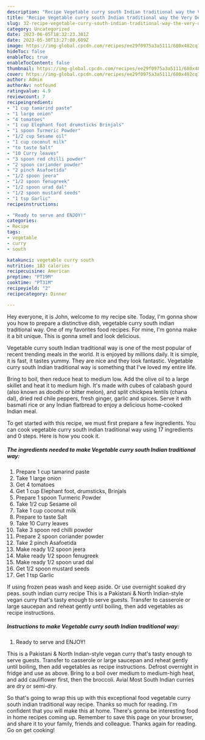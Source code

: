 ```yaml
---
description: "Recipe Vegetable curry south Indian traditional way the Very Delicious"
title: "Recipe Vegetable curry south Indian traditional way the Very Delicious"
slug: 32-recipe-vegetable-curry-south-indian-traditional-way-the-very-delicious
category: Uncategorized
date: 2023-06-05T18:32:23.301Z
date: 2023-05-30T13:27:08.609Z
image: https://img-global.cpcdn.com/recipes/ee29f0975a3a5111/680x482cq70/vegetable-curry-south-indian-traditional-way-recipe-main-photo.jpg
hideToc: false
enableToc: true
enableTocContent: false
thumbnail: https://img-global.cpcdn.com/recipes/ee29f0975a3a5111/680x482cq70/vegetable-curry-south-indian-traditional-way-recipe-main-photo.jpg
cover: https://img-global.cpcdn.com/recipes/ee29f0975a3a5111/680x482cq70/vegetable-curry-south-indian-traditional-way-recipe-main-photo.jpg
author: Admin
authorAv: notfound
ratingvalue: 4.9
reviewcount: 7
recipeingredient:
- "1 cup tamarind paste"
- "1 large onion"
- "4 tomatoes"
- "1 cup Elephant foot drumsticks Brinjals"
- "1 spoon Turmeric Powder"
- "1/2 cup Sesame oil"
- "1 cup coconut milk"
- "to taste Salt"
- "10 Curry leaves"
- "3 spoon red chilli powder"
- "2 spoon coriander powder"
- "2 pinch Asafoetida"
- "1/2 spoon jeera"
- "1/2 spoon fenugreek"
- "1/2 spoon urad dal"
- "1/2 spoon mustard seeds"
- "1 tsp Garlic"
recipeinstructions:

- "Ready to serve and ENJOY!"
categories:
- Recipe
tags:
- vegetable
- curry
- south

katakunci: vegetable curry south 
nutrition: 183 calories
recipecuisine: American
preptime: "PT19M"
cooktime: "PT31M"
recipeyield: "2"
recipecategory: Dinner

---
```



Hey everyone, it is John, welcome to my recipe site. Today, I'm gonna show you how to prepare a distinctive dish, vegetable curry south indian traditional way. One of my favorites food recipes. For mine, I'm gonna make it a bit unique. This is gonna smell and look delicious.

Vegetable curry south Indian traditional way is one of the most popular of recent trending meals in the world. It is enjoyed by millions daily. It is simple, it is fast, it tastes yummy. They are nice and they look fantastic. Vegetable curry south Indian traditional way is something that I've loved my entire life.

Bring to boil, then reduce heat to medium low. Add the olive oil to a large skillet and heat it to medium high. It&#39;s made with cubes of calabash gourd (also known as doodhi or bitter melon), and split chickpea lentils (chana dal), dried red chile peppers, fresh ginger, garlic and spices. Serve it with basmati rice or any Indian flatbread to enjoy a delicious home-cooked Indian meal.


To get started with this recipe, we must first prepare a few ingredients. You can cook vegetable curry south indian traditional way using 17 ingredients and 0 steps. Here is how you cook it.

<!--inarticleads1-->

##### The ingredients needed to make Vegetable curry south Indian traditional way:

1. Prepare 1 cup tamarind paste
1. Take 1 large onion
1. Get 4 tomatoes
1. Get 1 cup Elephant foot, drumsticks, Brinjals
1. Prepare 1 spoon Turmeric Powder
1. Take 1/2 cup Sesame oil
1. Take 1 cup coconut milk
1. Prepare to taste Salt
1. Take 10 Curry leaves
1. Take 3 spoon red chilli powder
1. Prepare 2 spoon coriander powder
1. Take 2 pinch Asafoetida
1. Make ready 1/2 spoon jeera
1. Make ready 1/2 spoon fenugreek
1. Make ready 1/2 spoon urad dal
1. Get 1/2 spoon mustard seeds
1. Get 1 tsp Garlic


If using frozen peas wash and keep aside. Or use overnight soaked dry peas. south indian curry recipe This is a Pakistani &amp; North Indian-style vegan curry that&#39;s tasty enough to serve guests. Transfer to casserole or large saucepan and reheat gently until boiling, then add vegetables as recipe instructions. 

<!--inarticleads2-->

##### Instructions to make Vegetable curry south Indian traditional way:


1. Ready to serve and ENJOY!

This is a Pakistani &amp; North Indian-style vegan curry that&#39;s tasty enough to serve guests. Transfer to casserole or large saucepan and reheat gently until boiling, then add vegetables as recipe instructions. Defrost overnight in fridge and use as above. Bring to a boil over medium to medium-high heat, and add cauliflower first, then the broccoli. Avial Most South Indian curries are dry or semi-dry. 

So that's going to wrap this up with this exceptional food vegetable curry south indian traditional way recipe. Thanks so much for reading. I'm confident that you will make this at home. There's gonna be interesting food in home recipes coming up. Remember to save this page on your browser, and share it to your family, friends and colleague. Thanks again for reading. Go on get cooking!
